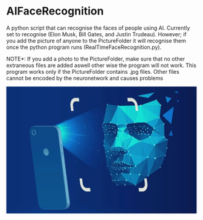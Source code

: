 # AIFaceRecognition
A python script that can recognise the faces of people using AI. Currently set to recognise (Elon Musk, Bill Gates, and Justin Trudeau). However; if you add the picture of anyone to the PictureFolder it will recognise them once the python program runs (RealTimeFaceRecognition.py).

NOTE*: If you add a photo to the PictureFolder, make sure that no other extraneous files are added aswell other wise the program will not work. This program works only if the PictureFolder contains .jpg files. Other files cannot be encoded by the neuronetwork and causes problems


![](./FaceRecogPicOne.jpg)
